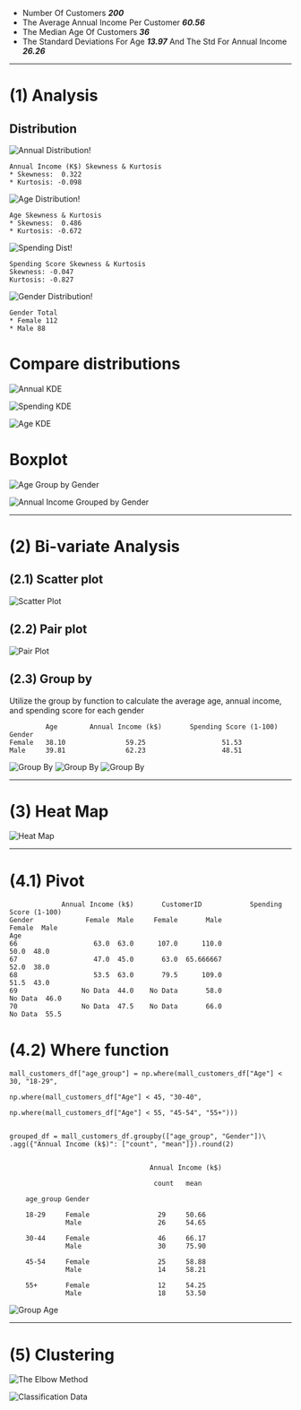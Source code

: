 * Number Of Customers **_200_**
* The Average Annual Income Per Customer **_60.56_**
* The Median Age Of Customers **_36_**
* The Standard Deviations For Age **_13.97_** And The Std For Annual Income **_26.26_**
  
---

# (1) Analysis
## Distribution

![Annual Distribution!](charts/annual_dist.png)

    Annual Income (K$) Skewness & Kurtosis  
    * Skewness:  0.322
    * Kurtosis: -0.098

![Age Distribution!](charts/age_dist.png)

    Age Skewness & Kurtosis
    * Skewness:  0.486
    * Kurtosis: -0.672


![Spending Dist!](charts/spending_dist.png)

    Spending Score Skewness & Kurtosis 
    Skewness: -0.047
    Kurtosis: -0.827

![Gender Distribution!](charts/gender_dist.png)

    Gender Total
    * Female 112
    * Male 88

# Compare distributions

![Annual KDE](charts/kde_annual.png)

![Spending KDE](charts/kde_spendingScore.png)

![Age KDE](charts/kde_age.png)

# Boxplot
![Age Group by Gender](charts/boxplot_age.png)

![Annual Income Grouped by Gender](charts/boxplot_annual_income.png)

---

# (2) Bi-variate Analysis
## (2.1) Scatter plot

![Scatter Plot](charts/scatter_plot.png)

## (2.2) Pair plot

![Pair Plot](charts/pairplot.png)

## (2.3) Group by
Utilize the group by function to calculate the average age, annual income, and spending score for each gender

             Age        Annual Income (k$)       Spending Score (1-100)
    Gender                                                   
    Female   38.10               59.25                   51.53
    Male     39.81               62.23                   48.51

![Group By](charts/groupby.png)
![Group By](charts/highest_Avg.png)
![Group By](charts/highest_annual.png)

---
# (3) Heat Map

![Heat Map](charts/heatmap.png)

---

# (4.1) Pivot

                 Annual Income (k$)       CustomerID            Spending Score (1-100)      
    Gender             Female  Male     Female       Male                 Female  Male
    Age                                                                               
    66                   63.0  63.0      107.0      110.0                   50.0  48.0
    67                   47.0  45.0       63.0  65.666667                   52.0  38.0
    68                   53.5  63.0       79.5      109.0                   51.5  43.0
    69                No Data  44.0    No Data       58.0                No Data  46.0
    70                No Data  47.5    No Data       66.0                No Data  55.5


# (4.2) Where function
    mall_customers_df["age_group"] = np.where(mall_customers_df["Age"] < 30, "18-29",
                                          np.where(mall_customers_df["Age"] < 45, "30-40",
                                          np.where(mall_customers_df["Age"] < 55, "45-54", "55+")))


    grouped_df = mall_customers_df.groupby(["age_group", "Gender"])\
    .agg({"Annual Income (k$)": ["count", "mean"]}).round(2)


                                       Annual Income (k$) 

                                        count   mean

        age_group Gender   

        18-29     Female                 29     50.66
                  Male                   26     54.65
        
        30-44     Female                 46     66.17
                  Male                   30     75.90

        45-54     Female                 25     58.88
                  Male                   14     58.21

        55+       Female                 12     54.25
                  Male                   18     53.50


![Group Age](charts/plot_new_column.png)

---

# (5) Clustering 

![The Elbow Method](charts/elbow_method.png)
        

![Classification Data](charts/classification_Data.png)

